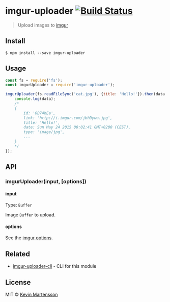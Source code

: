 # imgur-uploader [![Build Status](https://travis-ci.org/kevva/imgur-uploader.svg?branch=master)](https://travis-ci.org/kevva/imgur-uploader)

> Upload images to [imgur](http://imgur.com)


## Install

```
$ npm install --save imgur-uploader
```


## Usage

```js
const fs = require('fs');
const imgurUploader = require('imgur-uploader');

imgurUploader(fs.readFileSync('cat.jpg'), {title: 'Hello!'}).then(data => {
	console.log(data);
	/*
	{
		id: 'OB74hEa',
		link: 'http://i.imgur.com/jbhDywa.jpg',
		title: 'Hello!',
		date: Sun May 24 2015 00:02:41 GMT+0200 (CEST),
		type: 'image/jpg',
		...
	}
	*/
});
```


## API

### imgurUploader(input, [options])

#### input

Type: `Buffer`

Image `Buffer` to upload.

#### options

See the [imgur options](https://api.imgur.com/endpoints/image).


## Related

* [imgur-uploader-cli](https://github.com/kevva/imgur-uploader-cli) - CLI for this module


## License

MIT © [Kevin Martensson](http://github.com/kevva)
